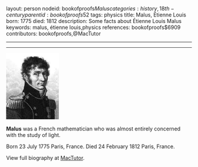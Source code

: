 layout: person
nodeid: bookofproofs$Malus
categories: history,18th-century
parentid: bookofproofs$52
tags: physics
title: Malus, Étienne Louis
born: 1775
died: 1812
description: Some facts about Étienne Louis Malus
keywords: malus, étienne louis,physics
references: bookofproofs$6909
contributors: bookofproofs,@MacTutor

---


---

![Malus.jpg](https://github.com/bookofproofs/bookofproofs.github.io/blob/main/_sources/_assets/images/portraits/Malus.jpg?raw=true)

**Malus** was a French mathematician who was almost entirely concerned with the study of light.

Born 23 July 1775 Paris, France. Died 24 February 1812 Paris, France.


View full biography at [MacTutor](https://mathshistory.st-andrews.ac.uk/Biographies/Malus/).